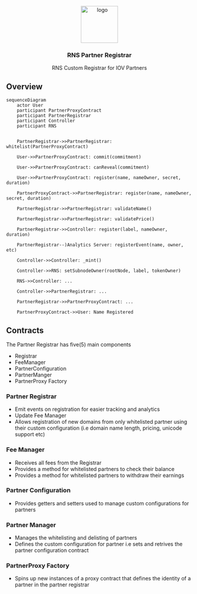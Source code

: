 <p align="middle">
    <img src="https://www.rifos.org/assets/img/logo.svg" alt="logo" height="100" >
</p>
<h3 align="middle">RNS Partner Registrar</h3>
<p align="middle">
    RNS Custom Registrar for IOV Partners
</p>

## Overview
```mermaid
sequenceDiagram
    actor User
    participant PartnerProxyContract
    participant PartnerRegistrar
    participant Controller
    participant RNS

    
    PartnerRegistrar->>PartnerRegistrar: whitelist(PartnerProxyContract)
    
    User->>PartnerProxyContract: commit(commitment)
    
    User->>PartnerProxyContract: canReveal(commitment)
    
    User->>PartnerProxyContract: register(name, nameOwner, secret, duration)
    
    PartnerProxyContract->>PartnerRegistrar: register(name, nameOwner, secret, duration)
    
    PartnerRegistrar->>PartnerRegistrar: validateName()
    
    PartnerRegistrar->>PartnerRegistrar: validatePrice()
    
    PartnerRegistrar->>Controller: register(label, nameOwner, duration)
    
    PartnerRegistrar--)Analytics Server: registerEvent(name, owner, etc)
    
    Controller->>Controller: _mint()
    
    Controller->>RNS: setSubnodeOwner(rootNode, label, tokenOwner)
    
    RNS->>Controller: ...
    
    Controller->>PartnerRegistrar: ...
    
    PartnerRegistrar->>PartnerProxyContract: ...
    
    PartnerProxyContract->>User: Name Registered

```

## Contracts
The Partner Registrar has five(5) main components
- Registrar
- FeeManager
- PartnerConfiguration
- PartnerManger
- PartnerProxy Factory

### Partner Registrar
- Emit events on registration for easier tracking and analytics
- Update Fee Manager
- Allows registration of new domains from only whitelisted partner using    their custom configuration (i.e domain name length, pricing, unicode support etc)

### Fee Manager
- Receives all fees from the Registrar
- Provides a method for whitelisted partners to check their balance
- Provides a method for whitelisted partners to withdraw their earnings

### Partner Configuration
- Provides getters and setters used to manage custom configurations for partners

### Partner Manager
- Manages the whitelisting and delisting of partners
- Defines the custom configuration for partner i.e sets and retrives the partner configuration contract

### PartnerProxy Factory
- Spins up new instances of a proxy contract that defines the identity
of a partner in the partner registrar